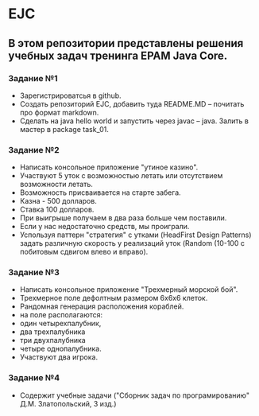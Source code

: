 # EJC

## В этом репозитории представлены решения учебных задач тренинга EPAM Java Core.
 
 ### Задание №1
 
* Зарегистрироватсья в github. 
* Создать репозиторий EJC, добавить туда README.MD – почитать про формат markdown.
* Сделать на java hello world и запустить через javac – java. Залить в мастер в package task_01.

 ### Задание №2
 
 * Написать консольное приложение "утиное казино". 
 * Участвуют 5 уток с возможностью летать или отсутствием возможности летать.
 * Возможность присваивается на старте забега.
 * Казна - 500 долларов.
 * Ставка 100 долларов.
 * При выигрыше получаем в два раза больше чем поставили. 
 * Если у нас недостаточно средств, мы проиграли. 
* Успользуя паттерн "стратегия" с утками (HeadFirst Design Patterns) задать различную скорость у реализаций уток (Random (10-100 c побитовым сдвигом влево и вправо).

 ### Задание №3
 
 * Написать консольное приложение "Трехмерный морской бой".
 * Трехмерное поле дефолтным размером 6х6х6 клеток.
 * Рандомная генерация расположения кораблей.
 * на поле располагаются:
 * один четырехпалубник, 
 * два трехпалубника
 * три двухпалубника 
 * четыре однопалубника.
 * Участвуют два игрока.
 
  ### Задание №4
  
  * Содержит учебные задачи ("Сборник задач по програмированию" Д.М. Златопольский, 3 изд.)